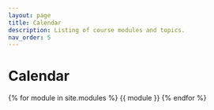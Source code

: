 ```yaml
---
layout: page
title: Calendar
description: Listing of course modules and topics.
nav_order: 5
---
```


# Calendar

{% for module in site.modules %}
{{ module }}
{% endfor %}

